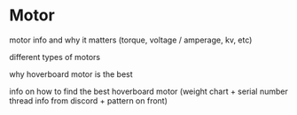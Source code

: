 # Motor

motor info and why it matters (torque, voltage / amperage, kv, etc)

different types of motors

why hoverboard motor is the best

info on how to find the best hoverboard motor (weight chart + serial number thread info from discord + pattern on front)
